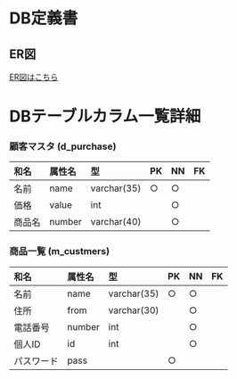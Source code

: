 # DB定義書
## ER図
[ER図はこちら]( https://github.com/Aso2001149/2021-sys-design/blob/main/kaER.md "ER図はこちら" )
# DBテーブルカラム一覧詳細

### 顧客マスタ (d_purchase)
|和名|属性名|型|PK|NN|FK|
|:---|:---|:---|:---|:---|:---|
|名前|name|varchar(35)|○|○||
|価格|value|int||○||
|商品名|number|varchar(40)||○||

### 商品一覧 (m_custmers)
|和名|属性名|型|PK|NN|FK|
|:---|:---|:---|:---|:---|:---|
|名前|name|varchar(35)|○|○||
|住所|from|varchar(30)||○||
|電話番号|number|int||○||
|個人ID|id|int||○||
|パスワード|pass||○||
